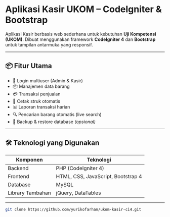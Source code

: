 # Aplikasi Kasir UKOM – CodeIgniter & Bootstrap

Aplikasi Kasir berbasis web sederhana untuk kebutuhan **Uji Kompetensi (UKOM)**. Dibuat menggunakan framework **CodeIgniter 4** dan **Bootstrap** untuk tampilan antarmuka yang responsif.

---

## 📦 Fitur Utama

- 🔐 Login multiuser (Admin & Kasir)
- 📦 Manajemen data barang
- 💳 Transaksi penjualan
- 🧾 Cetak struk otomatis
- 📊 Laporan transaksi harian
- 🔍 Pencarian barang otomatis (live search)
- 📁 Backup & restore database *(opsional)*

---

## 🛠️ Teknologi yang Digunakan

| Komponen     | Teknologi       |
|--------------|-----------------|
| Backend      | PHP (CodeIgniter 4) |
| Frontend     | HTML, CSS, JavaScript, Bootstrap 4 |
| Database     | MySQL |
| Library Tambahan | jQuery, DataTables |

---

```bash
git clone https://github.com/yurikofarhan/ukom-kasir-ci4.git
